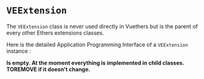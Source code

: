 # `VEExtension`

The `VEExtension` class is never used directly in Vuethers but is the parent of every other Ethers extensions classes.

Here is the detailed Application Programming Interface of a `VEExtension` instance :

**Is empty. At the moment everything is implemented in child classes. TOREMOVE if it doesn't change.**
